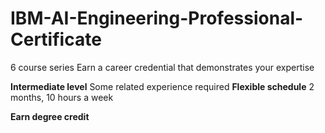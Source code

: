 # IBM-AI-Engineering-Professional-Certificate
6 course series Earn a career credential that demonstrates your expertise

**Intermediate level**
Some related experience required
**Flexible schedule**
2 months, 10 hours a week

**Earn degree credit**
